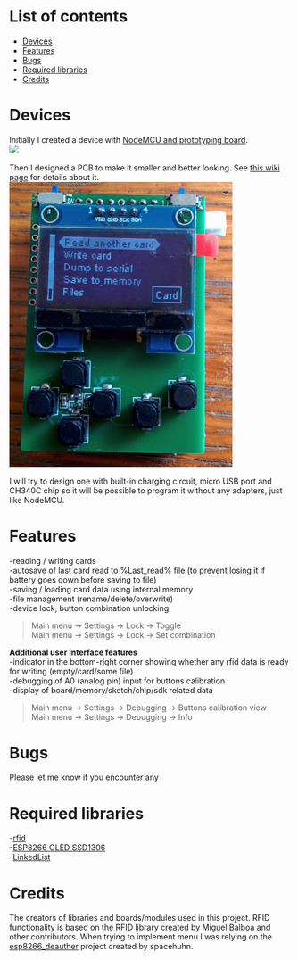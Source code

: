 
# List of contents  
* [Devices](#devices)  
* [Features](#features)  
* [Bugs](#bugs)  
* [Required libraries](#required-libraries)  
* [Credits](#credits) 


# Devices 

Initially I created a device with [NodeMCU and prototyping board](https://github.com/michalmonday/RFID-cloner/wiki/NodeMCU-with-prototyping-board-device).   
<img src="https://camo.githubusercontent.com/641823241b7dda7315d9dcba9ab2433322982fda/68747470733a2f2f692e696d6775722e636f6d2f4e34426a4a77652e6a7067" width="400" />   

Then I designed a PCB to make it smaller and better looking. See [this wiki page](https://github.com/michalmonday/RFID-cloner/wiki/Custom-PCB-with-Esp-12F-device-(first-version)) for details about it.  
<img src="https://raw.githubusercontent.com/michalmonday/files/master/RFID-Cloner/images%20first%20PCB/front.jpg" width="400" />   

I will try to design one with built-in charging circuit, micro USB port and CH340C chip so it will be possible to program it without any adapters, just like NodeMCU.   

# Features  
-reading / writing cards  
-autosave of last card read to %Last_read% file (to prevent losing it if battery goes down before saving to file)  
-saving / loading card data using internal memory  
-file management (rename/delete/overwrite)  
-device lock, button combination unlocking  
>Main menu -> Settings -> Lock -> Toggle  
>Main menu -> Settings -> Lock -> Set combination  
  

 **Additional user interface features**  
 -indicator in the bottom-right corner showing whether any rfid data is ready for writing (empty/card/some file)  
 -debugging of A0 (analog pin) input for buttons calibration   
 -display of board/memory/sketch/chip/sdk related data  
 >Main menu -> Settings -> Debugging -> Buttons calibration view  
 >Main menu -> Settings -> Debugging -> Info  
 
 
 # Bugs  
Please let me know if you encounter any  


# Required libraries  
-[rfid](https://github.com/miguelbalboa/rfid/)  
-[ESP8266 OLED SSD1306](https://github.com/ThingPulse/esp8266-oled-ssd1306/)  
-[LinkedList](https://github.com/ivanseidel/LinkedList)  


# Credits  
The creators of libraries and boards/modules used in this project. RFID functionality is based on the [RFID library](https://github.com/miguelbalboa/rfid/) created by Miguel Balboa and other contributors. When trying to implement menu I was relying on the [esp8266_deauther](https://github.com/spacehuhn/esp8266_deauther/blob/master/esp8266_deauther/DisplayUI.cpp) project created by spacehuhn.
